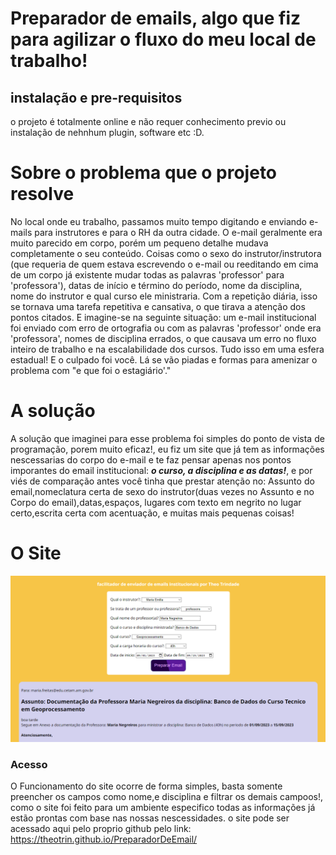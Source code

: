 # Preparador de emails, algo que fiz para agilizar o fluxo do meu local de trabalho!

## instalação e pre-requisitos
o projeto é totalmente online e não requer conhecimento previo ou instalação de nehnhum plugin, software etc :D.

# Sobre o problema que o projeto resolve
No local onde eu trabalho, passamos muito tempo digitando e enviando e-mails para instrutores e para o RH da outra cidade. O e-mail geralmente era muito parecido em corpo, porém um pequeno detalhe mudava completamente o seu conteúdo. Coisas como o sexo do instrutor/instrutora (que requeria de quem estava escrevendo o e-mail ou reeditando em cima de um corpo já existente mudar todas as palavras 'professor' para 'professora'), datas de início e término do período, nome da disciplina, nome do instrutor e qual curso ele ministraria. Com a repetição diária, isso se tornava uma tarefa repetitiva e cansativa, o que tirava a atenção dos pontos citados. E imagine-se na seguinte situação: um e-mail institucional foi enviado com erro de ortografia ou com as palavras 'professor' onde era 'professora', nomes de disciplina errados, o que causava um erro no fluxo inteiro de trabalho e na escalabilidade dos cursos. Tudo isso em uma esfera estadual! E o culpado foi você. Lá se vão piadas e formas para amenizar o problema com "e que foi o estagiário'."
# A solução
A solução que imaginei para esse problema foi simples do ponto de vista de programação, porem muito eficaz!, eu fiz um site que já tem as informações nescessarias do corpo do e-mail e te faz pensar apenas nos pontos imporantes do email institucional: ***o curso, a disciplina e as datas!***, e por viés de comparação antes você tinha que prestar atenção no: Assunto do email,nomeclatura certa de sexo do instrutor(duas vezes no Assunto e no Corpo do email),datas,espaços, lugares com texto em negrito no lugar certo,escrita certa com acentuação, e muitas mais pequenas coisas!

# O Site
![site](https://github.com/theotrin/PreparadorDeEmail/blob/main/img/Screenshot%202023-09-05%20143351.png)
### Acesso
O Funcionamento do site ocorre de forma simples, basta somente preencher os campos como nome,e disciplina e filtrar os demais campoos!, como o site foi feito para um ambiente especifico todas as informações já estão prontas com base nas nossas nescessidades.
o site pode ser acessado aqui pelo proprio github pelo link: https://theotrin.github.io/PreparadorDeEmail/
